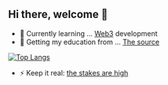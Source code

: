 
 ## Hi there, welcome 👋


- 🌱 Currently learning ... [Web3](https://www.youtube.com/watch?v=j5a0jTc9S10&ab_channel=YourUncleMoe) development
- 👯 Getting my education from ... [The source](https://cirosantilli.com/)

[![Top Langs](https://github-readme-stats.vercel.app/api/top-langs/?username=Eikix&title_color=818cf8&bg_color=111827&text_color=e5e7eb&border_color=e5e7eb)](https://github.com/Eikix)

- ⚡ Keep it real: [the stakes are high](https://www.youtube.com/watch?v=tzOOCnkUlnA&ab_channel=TommyBoy)
